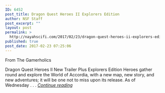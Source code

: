 ```yaml
---
ID: 6452
post_title: Dragon Quest Heroes II Explorers Edition
author: NSF Staff
post_excerpt: ""
layout: post
permalink: >
  http://nayahscifi.com/2017/02/23/dragon-quest-heroes-ii-explorers-edition/
published: true
post_date: 2017-02-23 07:25:06
---
```

From The Gamerholics

Dragon Quest Heroes II New Trailer Plus Explorers Edition Heroes gather round and explore the World of Accordia, with a new map, new story, and new adventures; it will be one not to miss upon its release. As of Wednesday . . . <a href="https://thegamerholics.com/dragon-quest-heroes-ii-explorers-edition/"><em>Continue reading</em></a>